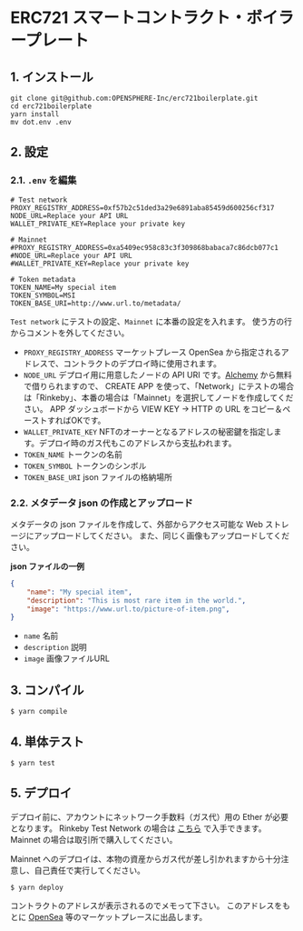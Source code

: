 # ERC721 スマートコントラクト・ボイラープレート

## 1. インストール

```shell
git clone git@github.com:OPENSPHERE-Inc/erc721boilerplate.git
cd erc721boilerplate
yarn install
mv dot.env .env
```

## 2. 設定

### 2.1. `.env` を編集

```dotenv
# Test network
PROXY_REGISTRY_ADDRESS=0xf57b2c51ded3a29e6891aba85459d600256cf317
NODE_URL=Replace your API URL
WALLET_PRIVATE_KEY=Replace your private key

# Mainnet
#PROXY_REGISTRY_ADDRESS=0xa5409ec958c83c3f309868babaca7c86dcb077c1
#NODE_URL=Replace your API URL
#WALLET_PRIVATE_KEY=Replace your private key

# Token metadata
TOKEN_NAME=My special item
TOKEN_SYMBOL=MSI
TOKEN_BASE_URI=http://www.url.to/metadata/
```

`Test network` にテストの設定、`Mainnet` に本番の設定を入れます。 
使う方の行からコメントを外してください。

- `PROXY_REGISTRY_ADDRESS` マーケットプレース OpenSea から指定されるアドレスで、コントラクトのデプロイ時に使用されます。
- `NODE_URL` デプロイ用に用意したノードの API URI です。[Alchemy](https://www.alchemyapi.io/) から無料で借りられますので、
  CREATE APP を使って、「Network」にテストの場合は「Rinkeby」、本番の場合は「Mainnet」を選択してノードを作成してください。
  APP ダッシュボードから VIEW KEY → HTTP の URL をコピー＆ペーストすればOKです。
- `WALLET_PRIVATE_KEY` NFTのオーナーとなるアドレスの秘密鍵を指定します。デプロイ時のガス代もこのアドレスから支払われます。
- `TOKEN_NAME` トークンの名前
- `TOKEN_SYMBOL` トークンのシンボル
- `TOKEN_BASE_URI` json ファイルの格納場所

### 2.2. メタデータ json の作成とアップロード

メタデータの json ファイルを作成して、外部からアクセス可能な Web ストレージにアップロードしてください。
また、同じく画像もアップロードしてください。

**json ファイルの一例**

```json
{
    "name": "My special item",
    "description": "This is most rare item in the world.",
    "image": "https://www.url.to/picture-of-item.png",
}
```

- `name` 名前
- `description` 説明
- `image` 画像ファイルURL


## 3. コンパイル

```shell
$ yarn compile
```

## 4. 単体テスト

```shell
$ yarn test
```

## 5. デプロイ

デプロイ前に、アカウントにネットワーク手数料（ガス代）用の Ether が必要となります。
Rinkeby Test Network の場合は [こちら](https://faucet.rinkeby.io/) で入手できます。
Mainnet の場合は取引所で購入してください。

Mainnet へのデプロイは、本物の資産からガス代が差し引かれますから十分注意し、自己責任で実行してください。

```shell
$ yarn deploy
```

コントラクトのアドレスが表示されるのでメモって下さい。
このアドレスをもとに [OpenSea](https://opensea.io/) 等のマーケットプレースに出品します。
